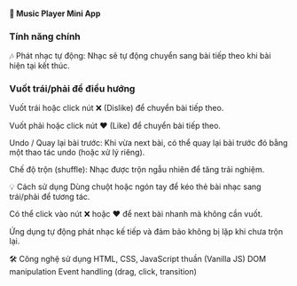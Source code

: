 #### 🎵 Music Player Mini App ####

### Tính năng chính ###
🎶 Phát nhạc tự động: Nhạc sẽ tự động chuyển sang bài tiếp theo khi bài hiện tại kết thúc.

### Vuốt trái/phải để điều hướng ###

Vuốt trái hoặc click nút ❌ (Dislike) để chuyển bài tiếp theo.

Vuốt phải hoặc click nút ❤️ (Like) để chuyển bài tiếp theo.

Undo / Quay lại bài trước: Khi vừa next bài, có thể quay lại bài trước đó bằng một thao tác undo (hoặc xử lý riêng).

Chế độ trộn (shuffle): Nhạc được trộn ngẫu nhiên để tăng trải nghiệm.

💡 Cách sử dụng
Dùng chuột hoặc ngón tay để kéo thẻ bài nhạc sang trái/phải để tương tác.

Có thể click vào nút ❌ hoặc ❤️ để next bài nhanh mà không cần vuốt.

Ứng dụng tự động phát nhạc kế tiếp và đảm bảo không bị lặp khi chưa trộn lại.

🛠 Công nghệ sử dụng
HTML, CSS, JavaScript thuần (Vanilla JS)
DOM manipulation
Event handling (drag, click, transition)
